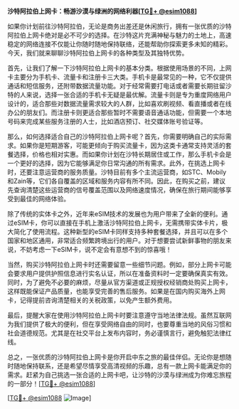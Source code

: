 **沙特阿拉伯上网卡：畅游沙漠与绿洲的网络利器[[TG💪+ @esim1088](https://t.me/s/esim1088)]**

如果你计划前往沙特阿拉伯，无论是商务出差还是休闲旅行，拥有一张优质的沙特阿拉伯上网卡绝对是必不可少的选择。在沙特这片充满神秘与魅力的土地上，高速稳定的网络连接不仅能让你随时随地保持联络，还能帮助你探索更多未知的精彩。今天，我们就来聊聊沙特阿拉伯上网卡的各种类型及其独特优势。

首先，让我们了解一下沙特阿拉伯上网卡的基本分类。根据使用场景的不同，上网卡主要分为手机卡、流量卡和注册卡三大类。手机卡是最常见的一种，它不仅提供通话和短信服务，还附带数据流量功能。对于经常需要打电话或者需要长期驻留沙特的人来说，选择一张合适的手机卡无疑是最优解。流量卡则是专为重度网络用户设计的，适合那些对数据流量需求较大的人群，比如喜欢刷视频、看直播或者在线办公的朋友们。而注册卡则更适合那些暂时不需要语音通话功能，但需要一个本地号码来完成某些服务注册的人士，比如酒店预订、社交媒体账号验证等。

那么，如何选择适合自己的沙特阿拉伯上网卡呢？首先，你需要明确自己的实际需求。如果你是短期游客，可能更倾向于购买流量卡，因为这类卡通常支持灵活的套餐选择，价格也相对实惠。而如果你计划在沙特长期居住或工作，那么手机卡会是一个更好的选择，因为它能够满足你日常沟通的所有需求。此外，在挑选上网卡时，还要注意运营商的服务质量。沙特目前有多个主流运营商，如STC、Mobily和Zain等，它们各自覆盖的区域和服务内容有所不同。因此，在购买之前，建议先查询清楚这些运营商的信号覆盖范围以及网络速度情况，确保在旅行期间能够享受到最佳的网络体验。

除了传统的实体卡之外，近年来eSIM技术的发展也为用户带来了全新的便利。通过eSIM卡，你可以直接在手机上激活沙特阿拉伯上网卡，无需携带实体卡片，极大简化了使用流程。这种新型的eSIM卡同样支持多种套餐选择，并且可以在多个国家和地区通用，非常适合频繁跨境出行的用户。对于想要尝试新鲜事物的朋友来说，不妨考虑一下eSIM卡，说不定会有意想不到的惊喜哦！

当然，购买沙特阿拉伯上网卡时还需要留意一些细节问题。例如，部分上网卡可能会要求用户提供护照信息进行实名认证，所以在准备资料时一定要确保真实有效。同时，为了避免不必要的麻烦，尽量从官方渠道或正规授权经销商处购买上网卡，这样既能保证产品质量，也能享受完善的售后服务。如果是在国内购买海外上网卡，记得提前咨询清楚相关的关税政策，以免产生额外费用。

最后，提醒大家在使用沙特阿拉伯上网卡时要注意遵守当地法律法规。虽然互联网为我们提供了极大的便利，但在享受网络自由的同时，也要尊重当地的风俗习惯和社会道德规范。尤其是在社交平台上发布内容时，务必谨慎言行，避免触犯法律红线。

总之，一张优质的沙特阿拉伯上网卡是你开启中东之旅的最佳伴侣。无论你是想随时随地保持联系，还是希望尽情享受高清视频的乐趣，总有一款上网卡能满足你的需求。赶紧为自己挑选一张合适的上网卡吧，让沙特的沙漠与绿洲成为你难忘旅程的一部分！[[TG💪+ @esim1088](https://t.me/s/esim1088)]

[[TG💪+ @esim1088](https://t.me/s/esim1088) ![Image](https://i.postimg.cc/4NQfJmqS/Snipaste-2025-05-13-00-14-12.png)]